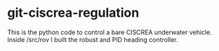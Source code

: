 git-ciscrea-regulation
======================

This is the python code to control a bare CISCREA underwater vehicle. Inside /src/rov I built the robust and PID heading controller.
